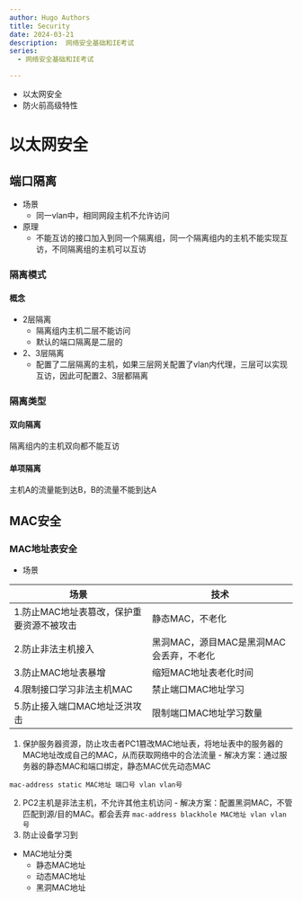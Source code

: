 ```yaml
---
author: Hugo Authors
title: Security
date: 2024-03-21
description:  网络安全基础和IE考试
series: 
  - 网络安全基础和IE考试

---
```

- 以太网安全
- 防火前高级特性
<!--more-->
# 以太网安全
## 端口隔离
- 场景
  - 同一vlan中，相同网段主机不允许访问
- 原理
  - 不能互访的接口加入到同一个隔离组，同一个隔离组内的主机不能实现互访，不同隔离组的主机可以互访
### 隔离模式
#### 概念
- 2层隔离
  - 隔离组内主机二层不能访问
  - 默认的端口隔离是二层的
- 2、3层隔离
  - 配置了二层隔离的主机，如果三层网关配置了vlan内代理，三层可以实现互访，因此可配置2、3层都隔离
### 隔离类型
#### 双向隔离
隔离组内的主机双向都不能互访
#### 单项隔离
主机A的流量能到达B，B的流量不能到达A
## MAC安全
### MAC地址表安全
- 场景

|场景|技术|
|-|-|
|1.防止MAC地址表篡改，保护重要资源不被攻击|静态MAC，不老化|
|2.防止非法主机接入|黑洞MAC，源目MAC是黑洞MAC会丢弃，不老化|
|3.防止MAC地址表暴增|缩短MAC地址表老化时间|
|4.限制接口学习非法主机MAC|禁止端口MAC地址学习|
|5.防止接入端口MAC地址泛洪攻击|限制端口MAC地址学习数量|
  1. 保护服务器资源，防止攻击者PC1篡改MAC地址表，将地址表中的服务器的MAC地址改成自己的MAC，从而获取网络中的合法流量
    - 解决方案：通过服务器的静态MAC和端口绑定，静态MAC优先动态MAC
    
    mac-address static MAC地址 端口号 vlan vlan号    
  2. PC2主机是非法主机，不允许其他主机访问
    - 解决方案：配置黑洞MAC，不管匹配到源/目的MAC。都会丢弃
    `mac-address blackhole MAC地址 vlan vlan号`
  3. 防止设备学习到
- MAC地址分类
  - 静态MAC地址
  - 动态MAC地址
  - 黑洞MAC地址